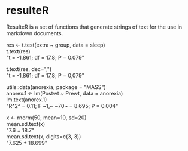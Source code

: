 # resulteR
ResulteR is a set of functions that generate strings of text for the use in markdown documents. 

res <- t.test(extra ~ group, data = sleep)  
t.text(res)  
"t = -1.861; df = 17.8; P = 0.079"  
  
t.text(res, dec=",")  
"t = -1,861; df = 17,8; P = 0,079"  
  
utils::data(anorexia, package = "MASS")  
anorex.1 <- lm(Postwt ~ Prewt, data = anorexia)  
lm.text(anorex.1)  
"R^2^ = 0.11; F ~1,~ ~70~ = 8.695; P = 0.004"  
  
x <- rnorm(50, mean=10, sd=20)  
mean.sd.text(x)  
"7.6 &plusmn; 18.7"  
mean.sd.text(x, digits=c(3, 3))  
"7.625 &plusmn; 18.699"  
